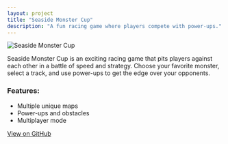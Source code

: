 ```yaml
---
layout: project
title: "Seaside Monster Cup"
description: "A fun racing game where players compete with power-ups."
---
```

![Seaside Monster Cup](https://link-to-image.jpg)

Seaside Monster Cup is an exciting racing game that pits players against each other in a battle of speed and strategy. Choose your favorite monster, select a track, and use power-ups to get the edge over your opponents.

### Features:
- Multiple unique maps
- Power-ups and obstacles
- Multiplayer mode

[View on GitHub](https://github.com/AweGuider/ProjectShow-Off)
